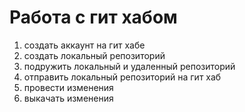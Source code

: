 # Работа с гит хабом #
 1. создать аккаунт на гит хабе
 2. создать локальный репозиторий
 3. подружить локальный и удаленный репозиторий
 4. отправить локальный репозиторий на гит хаб
 5. провести изменения
 6. выкачать изменения